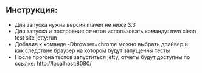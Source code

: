 ## Инструкция:
* Для запуска нужна версия maven не ниже 3.3
* Для запуска и построения отчетов использовать команду: mvn clean test site jetty:run
* Добавив к команде -Dbrowser=chrome можно выбрать драйвер и как следствие браузер на котором будут запущенны тесты
* После прогона тестов запуститься jetty, отчеты будут доступны по ссылке: http://localhost:8080/